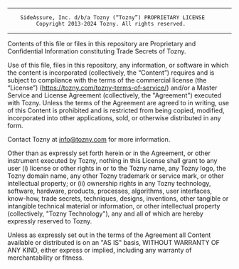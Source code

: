 
-------------------------------------------------------------------------------
        SideAssure, Inc. d/b/a Tozny (“Tozny”) PROPRIETARY LICENSE
             Copyright 2013-2024 Tozny. All rights reserved.
-------------------------------------------------------------------------------

Contents of this file or files in this repository are Proprietary and 
Confidential Information constituting Trade Secrets of Tozny.

Use of this file, files in this repository, any information, or software in
which the content is incorporated (collectively, the “Content”) requires and is
subject to compliance with the terms of the commercial license (the “License”) 
(https://tozny.com/tozny-terms-of-service/) and/or a Master Service and License
Agreement (collectively, the "Agreement") executed with Tozny. Unless the terms
of the Agreement are agreed to in writing, use
of this Content is prohibited and is restricted from being copied, modified,
incorporated into other applications, sold, or otherwise distributed in any
form.

Contact Tozny at info@tozny.com for more information.

Other than as expressly set forth herein or in the Agreement, or other 
instrument executed by Tozny, nothing in this License shall grant to any user 
(i) license or other rights in or to the Tozny name, any Tozny logo, the Tozny
domain name, any other Tozny trademark or service mark, or other intellectual
property; or (ii) ownership rights in any Tozny technology, software, hardware,
products, processes, algorithms, user interfaces, know-how, trade secrets,
techniques, designs, inventions, other tangible or intangible technical
material or information, or other intellectual property (collectively, "Tozny
Technology"), any and all of which are hereby expressly reserved to Tozny.

Unless as expressly set out in the terms of the Agreement all Content available
or distributed is on an "AS IS" basis, WITHOUT WARRANTY OF ANY KIND, either
express or implied, including any warranty of merchantability or fitness. 

